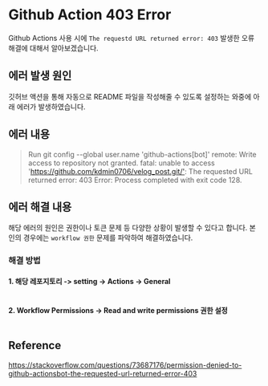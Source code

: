 <h1 id="github-action-403-error">Github Action 403 Error</h1>
<p>Github Actions 사용 시에 <code>The requestd URL returned error: 403</code> 발생한 오류 해결에 대해서 알아보겠습니다.</p>
<h2 id="에러-발생-원인">에러 발생 원인</h2>
<p>깃허브 액션을 통해 자동으로 README 파일을 작성해줄 수 있도록 설정하는 와중에
아래 에러가 발생하였습니다.</p>
<h2 id="에러-내용">에러 내용</h2>
<blockquote>
<p>Run git config --global user.name 'github-actions[bot]'
remote: Write access to repository not granted.
fatal: unable to access '<a href="https://github.com/kdmin0706/velog_post.git/'">https://github.com/kdmin0706/velog_post.git/'</a>: The requested URL returned error: 403
Error: Process completed with exit code 128.</p>
</blockquote>
<h2 id="에러-해결-내용">에러 해결 내용</h2>
<p>해당 에러의 원인은 권한이나 토큰 문제 등 다양한 상황이 발생할 수 있다고 합니다.
본인의 경우에는 <code>workflow 권한</code> 문제를 파악하여 해결하였습니다.</p>
<h3 id="해결-방법">해결 방법</h3>
<h4 id="1-해당-레포지토리---setting---actions---general">1. 해당 레포지토리 -&gt; setting -&gt; Actions -&gt; General</h4>
<p><img alt="" src="https://velog.velcdn.com/images/kdmin0706/post/c812f9f8-bb8e-471a-bed2-96b0ba5e1b78/image.png" /></p>
<h4 id="2-workflow-permissions---read-and-write-permissions-권한-설정">2. Workflow Permissions -&gt; Read and write permissions 권한 설정</h4>
<p><img alt="" src="https://velog.velcdn.com/images/kdmin0706/post/d18a71a7-5f2e-4cfb-9ecb-73d3e7dad340/image.png" /></p>
<h2 id="reference">Reference</h2>
<p><a href="https://stackoverflow.com/questions/73687176/permission-denied-to-github-actionsbot-the-requested-url-returned-error-403">https://stackoverflow.com/questions/73687176/permission-denied-to-github-actionsbot-the-requested-url-returned-error-403</a></p>